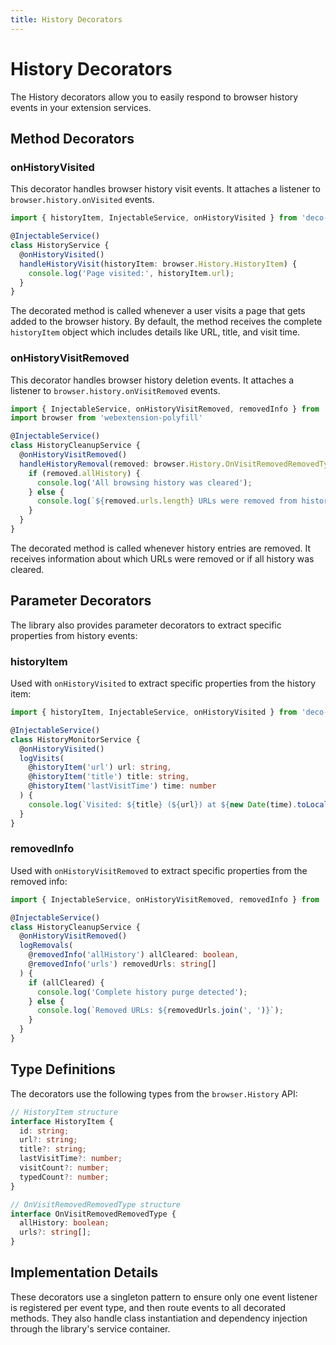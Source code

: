 ```yaml
---
title: History Decorators
---
```


# History Decorators

The History decorators allow you to easily respond to browser history events in your extension services.

## Method Decorators

### onHistoryVisited

This decorator handles browser history visit events. It attaches a listener to `browser.history.onVisited` events.

```typescript
import { historyItem, InjectableService, onHistoryVisited } from 'deco-ext';

@InjectableService()
class HistoryService {
  @onHistoryVisited()
  handleHistoryVisit(historyItem: browser.History.HistoryItem) {
    console.log('Page visited:', historyItem.url);
  }
}
```

The decorated method is called whenever a user visits a page that gets added to the browser history. By default, the method receives the complete `historyItem` object which includes details like URL, title, and visit time.

### onHistoryVisitRemoved

This decorator handles browser history deletion events. It attaches a listener to `browser.history.onVisitRemoved` events.

```typescript
import { InjectableService, onHistoryVisitRemoved, removedInfo } from 'deco-ext';
import browser from 'webextension-polyfill'

@InjectableService()
class HistoryCleanupService {
  @onHistoryVisitRemoved()
  handleHistoryRemoval(removed: browser.History.OnVisitRemovedRemovedType) {
    if (removed.allHistory) {
      console.log('All browsing history was cleared');
    } else {
      console.log(`${removed.urls.length} URLs were removed from history`);
    }
  }
}
```

The decorated method is called whenever history entries are removed. It receives information about which URLs were removed or if all history was cleared.

## Parameter Decorators

The library also provides parameter decorators to extract specific properties from history events:

### historyItem

Used with `onHistoryVisited` to extract specific properties from the history item:

```typescript
import { historyItem, InjectableService, onHistoryVisited } from 'deco-ext';

@InjectableService()
class HistoryMonitorService {
  @onHistoryVisited()
  logVisits(
    @historyItem('url') url: string,
    @historyItem('title') title: string,
    @historyItem('lastVisitTime') time: number
  ) {
    console.log(`Visited: ${title} (${url}) at ${new Date(time).toLocaleString()}`);
  }
}
```

### removedInfo

Used with `onHistoryVisitRemoved` to extract specific properties from the removed info:

```typescript
import { InjectableService, onHistoryVisitRemoved, removedInfo } from 'deco-ext';

@InjectableService()
class HistoryCleanupService {
  @onHistoryVisitRemoved()
  logRemovals(
    @removedInfo('allHistory') allCleared: boolean,
    @removedInfo('urls') removedUrls: string[]
  ) {
    if (allCleared) {
      console.log('Complete history purge detected');
    } else {
      console.log(`Removed URLs: ${removedUrls.join(', ')}`);
    }
  }
}
```

## Type Definitions

The decorators use the following types from the `browser.History` API:

```typescript
// HistoryItem structure
interface HistoryItem {
  id: string;
  url?: string;
  title?: string;
  lastVisitTime?: number;
  visitCount?: number;
  typedCount?: number;
}

// OnVisitRemovedRemovedType structure
interface OnVisitRemovedRemovedType {
  allHistory: boolean;
  urls?: string[];
}
```

## Implementation Details

These decorators use a singleton pattern to ensure only one event listener is registered per event type, and then route events to all decorated methods. They also handle class instantiation and dependency injection through the library's service container.